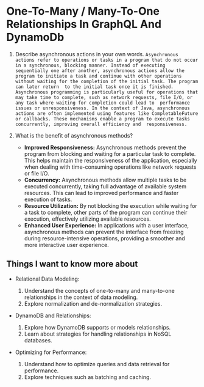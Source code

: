 # One-To-Many / Many-To-One Relationships In GraphQL And DynamoDb

 1. Describe asynchronous actions in your own words.
   `Asynchronous actions refer to operations or tasks in a program that do not occur in a synchronous, blocking manner.
   Instead of executing sequentially one after another, asynchronous actions allow the program to initiate a task and
   continue with other operations without waiting for the completion of the initial task. The program can later return 
   to the initial task once it is finished. Asynchronous programming is particularly useful for operations that may take
   time to complete, such as network requests, file I/O, or any task where waiting for completion could lead to 
   performance issues or unresponsiveness.
   In the context of Java, asynchronous actions are often implemented using features like CompletableFuture or
   callbacks. These mechanisms enable a program to execute tasks concurrently, improving overall efficiency and 
   responsiveness.`

 2. What is the benefit of asynchronous methods?
    - **Improved Responsiveness:** Asynchronous methods prevent the program from blocking and waiting for a particular
      task to complete. This helps maintain the responsiveness of the application, especially when dealing with 
      time-consuming operations like network requests or file I/O.
    - **Concurrency:** Asynchronous methods allow multiple tasks to be executed concurrently, taking full advantage of 
      available system resources. This can lead to improved performance and faster execution of tasks.
    - **Resource Utilization:** By not blocking the execution while waiting for a task to complete, other parts of the
      program can continue their execution, effectively utilizing available resources.
    - **Enhanced User Experience:** In applications with a user interface, asynchronous methods can prevent the 
      interface from freezing during resource-intensive operations, providing a smoother and more interactive user 
      experience.


## Things I want to know more about

- Relational Data Modeling:
  1. Understand the concepts of one-to-many and many-to-one relationships in the context of data modeling.
  2. Explore normalization and de-normalization strategies.


- DynamoDB and Relationships:
  1. Explore how DynamoDB supports or models relationships.
  2. Learn about strategies for handling relationships in NoSQL databases.

- Optimizing for Performance:
  1. Understand how to optimize queries and data retrieval for performance.
  2. Explore techniques such as batching and caching.